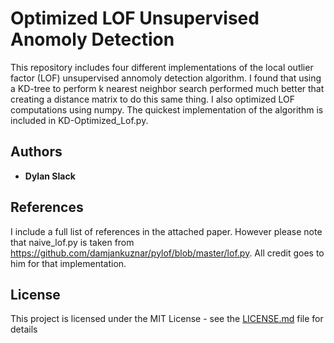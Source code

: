 # Optimized LOF Unsupervised Anomoly Detection

This repository includes four different implementations of the local outlier factor (LOF) unsupervised annomoly detection algorithm.  I found that using a KD-tree to perform k nearest neighbor search performed much better that creating a distance matrix to do this same thing.  I also optimized LOF computations using numpy.  The quickest implementation of the algorithm is included in KD-Optimized_Lof.py.  

## Authors

* **Dylan Slack** 

## References

I include a full list of references in the attached paper.  However please note that naive_lof.py is taken from https://github.com/damjankuznar/pylof/blob/master/lof.py.  All credit goes to him for that implementation.

## License

This project is licensed under the MIT License - see the [LICENSE.md](LICENSE.md) file for details
